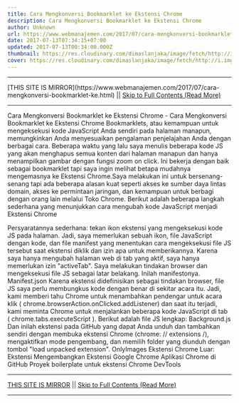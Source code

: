 ```yaml
---
title: Cara Mengkonversi Bookmarklet ke Ekstensi Chrome
description: Cara Mengkonversi Bookmarklet ke Ekstensi Chrome
author: Unknown
url: https://www.webmanajemen.com/2017/07/cara-mengkonversi-bookmarklet-ke.html
date: 2017-07-13T07:34:15+07:00
updated: 2017-07-13T00:34:00.000Z
thumbnail: https://res.cloudinary.com/dimaslanjaka/image/fetch/http://i.imgur.com/QLNHFRe.png
cover: https://res.cloudinary.com/dimaslanjaka/image/fetch/http://i.imgur.com/QLNHFRe.png
---
```


<hr/> [THIS SITE IS MIRROR](https://www.webmanajemen.com/2017/07/cara-mengkonversi-bookmarklet-ke.html) || <a href="https://www.webmanajemen.com/2017/07/cara-mengkonversi-bookmarklet-ke.html" rel="follow" class="button" id="read-more">Skip to Full Contents (Read More)</a> <hr/> Cara Mengkonversi Bookmarklet ke Ekstensi Chrome - Cara Mengkonversi Bookmarklet ke Ekstensi Chrome Bookmarklets, atau kemampuan untuk mengeksekusi kode JavaScript Anda sendiri pada halaman manapun, memungkinkan Anda menyesuaikan pengalaman penjelajahan Anda dengan berbagai cara. Beberapa waktu yang lalu saya menulis beberapa kode JS yang akan menghapus semua konten dari halaman manapun dan hanya menampilkan gambar dengan fungsi zoom on click. Ini bekerja dengan baik sebagai bookmarklet tapi saya ingin melihat betapa mudahnya mengemasnya ke Ekstensi Chrome.Saya melakukan ini untuk bersenang-senang tapi ada beberapa alasan kuat seperti akses ke sumber daya lintas domain, akses ke permintaan jaringan, dan kemampuan untuk berbagi dengan orang lain melalui Toko Chrome.
Berikut adalah beberapa langkah sederhana yang menunjukkan cara mengubah kode JavaScript menjadi Ekstensi Chrome

Persyaratannya sederhana: tekan ikon ekstensi yang mengeksekusi kode JS pada halaman. Jadi, saya memerlukan sebuah ikon, file JavaScript dengan kode, dan file manifest yang menentukan cara mengeksekusi file JS tersebut saat ekstensi diklik dan izin apa untuk memberikannya. Karena saya hanya mengubah halaman web di tab yang aktif, saya hanya memerlukan izin "activeTab". Saya melakukan tindakan browser dan mengeksekusi file JS sebagai latar belakang. Inilah manifestonya.
Manifest.json
Karena ekstensi didefinisikan sebagai tindakan browser, file JS saya perlu membungkus kode dengan benar di sekitar acara itu. Jadi, kami memberi tahu Chrome untuk menambahkan pendengar untuk acara klik ( chrome.browserAction.onClicked.addListener) dan saat itu terjadi, kami meminta Chrome untuk menjalankan beberapa kode JavaScript di tab ( chrome.tabs.executeScript ). Berikut adalah file JS lengkap:
Background.js
Dan inilah ekstensi pada GitHub yang dapat Anda unduh dan tambahkan sendiri dengan membuka ekstensi Chrome (chrome: // extensions /), mengaktifkan mode pengembang, dan memilih folder yang diunduh dengan tombol "load unpacked extension".
OnlyImages Ekstensi Chrome
Luar:
Ekstensi
Mengembangkan Ekstensi Google Chrome
Aplikasi Chrome di GitHub
Proyek boilerplate untuk ekstensi Chrome DevTools <hr/> [THIS SITE IS MIRROR](https://www.webmanajemen.com/2017/07/cara-mengkonversi-bookmarklet-ke.html) || <a href="https://www.webmanajemen.com/2017/07/cara-mengkonversi-bookmarklet-ke.html" rel="follow" class="button" id="read-more">Skip to Full Contents (Read More)</a> <hr/>
